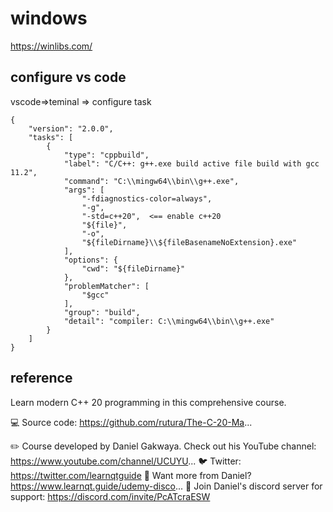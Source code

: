 # windows
https://winlibs.com/


## configure vs code

vscode=>teminal => configure task

```
{
	"version": "2.0.0",
	"tasks": [
		{
			"type": "cppbuild",
			"label": "C/C++: g++.exe build active file build with gcc 11.2",
			"command": "C:\\mingw64\\bin\\g++.exe",
			"args": [
				"-fdiagnostics-color=always",
				"-g",
				"-std=c++20",  <== enable c++20
				"${file}",
				"-o",
				"${fileDirname}\\${fileBasenameNoExtension}.exe"
			],
			"options": {
				"cwd": "${fileDirname}"
			},
			"problemMatcher": [
				"$gcc"
			],
			"group": "build",
			"detail": "compiler: C:\\mingw64\\bin\\g++.exe"
		}
	]
}
```
## reference

Learn modern C++ 20 programming in this comprehensive course.

💻 Source code: https://github.com/rutura/The-C-20-Ma...

✏️ Course developed by Daniel Gakwaya. Check out his YouTube channel: https://www.youtube.com/channel/UCUYU...
🐦 Twitter: https://twitter.com/learnqtguide
🔗 Want more from Daniel? https://www.learnqt.guide/udemy-disco...
🔗 Join Daniel's discord server for support: https://discord.com/invite/PcATcraESW
